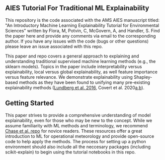 ## AIES Tutorial For Traditional ML Explainability 

This repository is the code associated with the AMS AIES manuscript titled: "An Introductory Machine Learning Explainability Tutorial for Environmental Sciences" written by Flora, M, Potvin, C, McGovern, A, and Handler, S. Find the paper here and provide any comments via email to the corresponding author. If you have any issues with the code (bugs or other questions) please leave an issue associated with this repo.

This paper and repo covers a general approach to explaining and understanding traditional supervised machine learning methods (e.g., the sklearn models). Topics in the paper include interpretability versus explainability, local versus global explainability, as well feature importance versus feature relevance. We demonstrate explainability using Shapley-based methods as they have been found to unifying many pre-existing explainability methods ([Lundberg et al. 2016](https://papers.nips.cc/paper_files/paper/2017/hash/8a20a8621978632d76c43dfd28b67767-Abstract.html), Covert et al. 2020[a](https://arxiv.org/abs/2004.00668),[b](https://arxiv.org/abs/2011.14878)).


## Getting Started 

This paper strives to provide a comprehensive understanding of model explainability, even for those who may be new to the concept. While we assume familiarity with ML methods and terminology, we recommend [Chase et al. repo](https://github.com/ai2es/WAF_ML_Tutorial_Part1) for novice readers. These resources offer a great introduction to ML for operational meteorology and provide open-source code to help apply the methods. The process for setting up a python environment should also include all the neccesary packages (including scikit-explain) to begin using the tutorial notebooks in this repo. 




